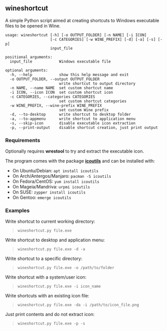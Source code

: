 wineshortcut
---

A simple Python script aimed at creating shortcuts to Windows executable files to be opened in Wine.

```
usage: wineshortcut [-h] [-o OUTPUT_FOLDER] [-n NAME] [-i ICON]
                    [-c CATEGORIES] [-w WINE_PREFIX] [-d] [-a] [-s] [-p]
                    input_file

positional arguments:
  input_file            Windows executable file

optional arguments:
  -h, --help            show this help message and exit
  -o OUTPUT_FOLDER, --output OUTPUT_FOLDER
                        write shortcut to output directory
  -n NAME, --name NAME  set custom shortcut name
  -i ICON, --icon ICON  set custom shortcut icon
  -c CATEGORIES, --categories CATEGORIES
                        set custom shortcut categories
  -w WINE_PREFIX, --wine-prefix WINE_PREFIX
                        set custom Wine prefix
  -d, --to-desktop      write shortcut to desktop folder
  -a, --to-appmenu      write shortcut to application menu
  -s, --skip-icon       disable executable icon extraction
  -p, --print-output    disable shortcut creation, just print output
```

### Requirements

Optionally requires **wrestool** to try and extract the executable icon.

The program comes with the package **[icoutils](https://www.nongnu.org/icoutils/)** and can be installed with:

* On Ubuntu/Debian: `apt install icoutils`
* On Arch/Antergos/Manjaro: `pacman -S icoutils`
* On Fedora/CentOS: `yum install icoutils`
* On Mageia/Mandriva: `urpmi icoutils`
* On SUSE: `zypper install icoutils`
* On Gentoo: `emerge icoutils`

### Examples

Write shortcut to current working directory:
> `wineshortcut.py file.exe`

Write shortcut to desktop and application menu:
> `wineshortcut.py file.exe -d -a`

Write shortcut to a specific directory:
> `wineshortcut.py file.exe -o /path/to/folder`

Write shortcut with a system/user icon:
> `wineshortcut.py file.exe -i icon_name`

Write shortcuts with an existing icon file:
> `wineshortcut.py file.exe -da -i /path/to/icon_file.png`

Just print contents and do not extract icon:
> `wineshortcut.py file.exe -p -s`